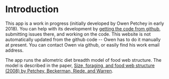 # Introduction

This app is a work in progress (initially developed by Owen Petchey in early 2018). You can help with its development by [getting the code from github](https://github.com/opetchey/ttl-resources/tree/master/food_web/ADBM_shiny), submitting issues there, and working on the code. This website is not automatically updated from the github code -- Owen has to do it manually at present. You can contact Owen via github, or easily find his work email address.

The app runs the allometric diet breadth model of food web structure. The model is described in the paper, [Size, foraging, and food web structure (2008) by Petchey, Beckerman, Riede, and Warren](http://www.pnas.org/cgi/doi/10.1073/pnas.0710672105).